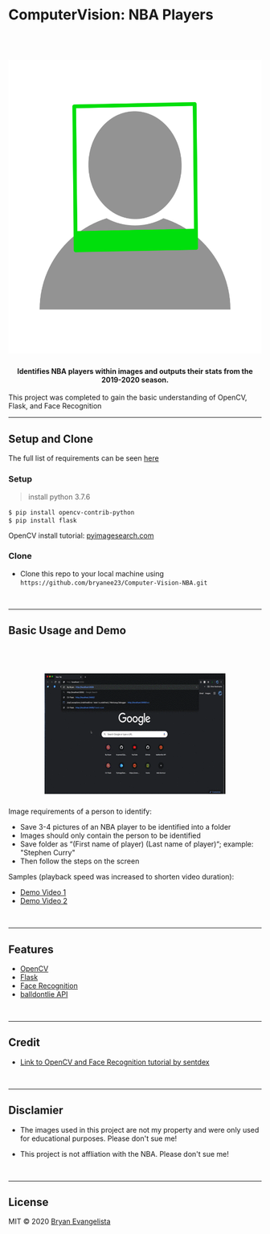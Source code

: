 # ComputerVision: NBA Players

<h1 align="center">
  <br>
<img src="/static/readme/logo.png">
</h1>


<h4 align="center">Identifies NBA players within images and outputs their stats from the 2019-2020 season.</h4>

This project was completed to gain the basic understanding of OpenCV, Flask, and Face Recognition
<br/>

---

## Setup and Clone

The full list of requirements can be seen <a href="https://github.com/bryanee23/flask-site/blob/master/license_readme_server%20scrpit_requirements/requirements.txt">here</a>


### Setup

> install python 3.7.6

```shell
$ pip install opencv-contrib-python
$ pip install flask
```


OpenCV install tutorial: <a href="https://www.pyimagesearch.com/2018/09/19/pip-install-opencv/">pyimagesearch.com</a>

### Clone

- Clone this repo to your local machine using `https://github.com/bryanee23/Computer-Vision-NBA.git`
<br/>

---

## Basic Usage and Demo

<h1 align="center">
  <br>
<img src="/static/readme/screenshots.gif">
</h1>

Image requirements of a person to identify:
-	Save 3-4 pictures of an NBA player to be identified into a folder
-	Images should only contain the person to be identified
-	Save folder as “(First name of player) (Last name of player)“; example: "Stephen Curry"
- Then follow the steps on the screen

Samples (playback speed was increased to shorten video duration):
- <a href="https://drive.google.com/file/d/1wL7EyNAajq060LifrQtv-5wWWLIDzKNX/view?usp=sharing">Demo Video 1</a>
- <a href="https://drive.google.com/file/d/1DrNX3qVt9I_ONk5uQ-fAIn3lxyiZ24GM/view?usp=sharing">Demo Video 2</a>
<br/>

---

## Features
-	<a href="https://opencv.org/">OpenCV</a>
-	<a href="https://palletsprojects.com/p/flask/">Flask</a>
-	<a href="https://pypi.org/project/face-recognition/">Face Recognition</a>
-	<a href="www.balldontlie.io">balldontlie API</a>
<br/>

---

## Credit
- <a href="https://www.youtube.com/watch?v=PdkPI92KSIs&t=109sg">Link to OpenCV and Face Recognition tutorial by sentdex</a>
<br/>

---

## Disclamier
- The images used in this project are not my property and were only used for educational purposes. Please don't sue me!

- This project is not affliation with the NBA. Please don't sue me!
<br/>

---

## License
MIT  © 2020 [Bryan Evangelista](https://www.linkedin.com/in/bryanevangelista/)
